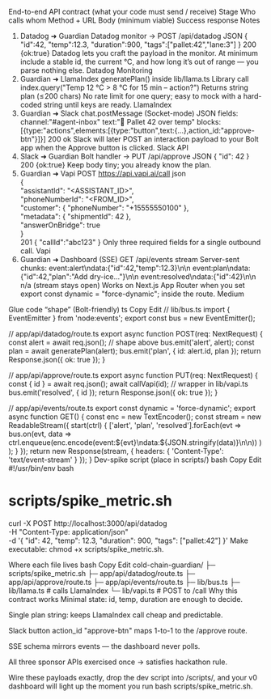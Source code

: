 End-to-end API contract (what your code must send / receive)
Stage    Who calls whom    Method + URL    Body (minimum viable)    Success response    Notes
1. Datadog ➜ Guardian    Datadog monitor → POST /api/datadog    JSON
{ "id":42, "temp":12.3, "duration":900, "tags":["pallet:42","lane:3"] }    200 {ok:true}    Datadog lets you craft the payload in the monitor. At minimum include a stable id, the current °C, and how long it’s out of range — you parse nothing else. 
Datadog Monitoring
2. Guardian ➜ LlamaIndex    generatePlan() inside lib/llama.ts    Library call
index.query("Temp 12 °C > 8 °C for 15 min – action?")    Returns string plan (≤ 200 chars)    No rate limit for one query; easy to mock with a hard-coded string until keys are ready. 
LlamaIndex
3. Guardian ➜ Slack    chat.postMessage (Socket-mode)    JSON fields:
channel:"#agent-inbox"
text:"🚨 Pallet 42 over temp"
blocks:[{type:"actions",elements:[{type:"button",text:{...},action_id:"approve-btn"}]}]    200 ok    Slack will later POST an interaction payload to your Bolt app when the Approve button is clicked. 
Slack API
4. Slack ➜ Guardian    Bolt handler → PUT /api/approve    JSON { "id": 42 }    200 {ok:true}    Keep body tiny; you already know the plan.    
5. Guardian ➜ Vapi    POST https://api.vapi.ai/call    json            
{                    
"assistantId": "<ASSISTANT_ID>",                    
"phoneNumberId": "<FROM_ID>",                    
"customer": { "phoneNumber": "+15555550100" },                    
"metadata": { "shipmentId": 42 },                    
"answerOnBridge": true                    
}                    
    201 { "callId":"abc123" }    Only three required fields for a single outbound call. 
Vapi
6. Guardian ➜ Dashboard (SSE)    GET /api/events stream    Server-sent chunks:
event:alert\ndata:{"id":42,"temp":12.3}\n\n
event:plan\ndata:{"id":42,"plan":"Add dry-ice…"}\n\n
event:resolved\ndata:{"id":42}\n\n    n/a (stream stays open)    Works on Next.js App Router when you set export const dynamic = "force-dynamic"; inside the route. 
Medium

Glue code “shape” (Bolt-friendly)
ts
Copy
Edit
// lib/bus.ts
import { EventEmitter } from 'node:events';
export const bus = new EventEmitter();

// app/api/datadog/route.ts
export async function POST(req: NextRequest) {
  const alert = await req.json();        // shape above
  bus.emit('alert', alert);
  const plan = await generatePlan(alert);
  bus.emit('plan', { id: alert.id, plan });
  return Response.json({ ok: true });
}

// app/api/approve/route.ts
export async function PUT(req: NextRequest) {
  const { id } = await req.json();
  await callVapi(id);                    // wrapper in lib/vapi.ts
  bus.emit('resolved', { id });
  return Response.json({ ok: true });
}

// app/api/events/route.ts
export const dynamic = 'force-dynamic';
export async function GET() {
  const enc = new TextEncoder();
  const stream = new ReadableStream({
    start(ctrl) {
      ['alert', 'plan', 'resolved'].forEach(evt =>
        bus.on(evt, data =>
          ctrl.enqueue(enc.encode(event:${evt}\ndata:${JSON.stringify(data)}\n\n))
        )
      );
    }
  });
  return new Response(stream, { headers: { 'Content-Type': 'text/event-stream' } });
}
Dev-spike script (place in scripts/)
bash
Copy
Edit
#!/usr/bin/env bash
# scripts/spike_metric.sh
curl -X POST http://localhost:3000/api/datadog \
  -H "Content-Type: application/json" \
  -d '{ "id": 42, "temp": 12.3, "duration": 900, "tags": ["pallet:42"] }'
Make executable: chmod +x scripts/spike_metric.sh.

Where each file lives
bash
Copy
Edit
cold-chain-guardian/
├─ scripts/spike_metric.sh
├─ app/api/datadog/route.ts
├─ app/api/approve/route.ts
├─ app/api/events/route.ts
├─ lib/bus.ts
├─ lib/llama.ts        # calls LlamaIndex
└─ lib/vapi.ts         # POST to /call
Why this contract works
Minimal state: id, temp, duration are enough to decide.

Single plan string: keeps LlamaIndex call cheap and predictable.

Slack button action_id "approve-btn" maps 1-to-1 to the /approve route.

SSE schema mirrors events — the dashboard never polls.

All three sponsor APIs exercised once → satisfies hackathon rule.

Wire these payloads exactly, drop the dev script into /scripts/, and your v0 dashboard will light up the moment you run bash scripts/spike_metric.sh.